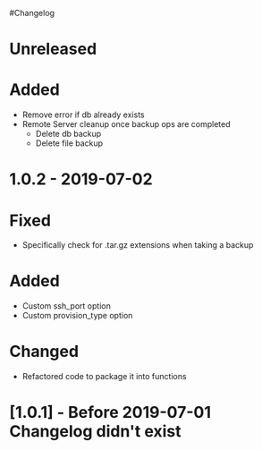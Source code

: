#Changelog

# Unreleased

# Added

- Remove error if db already exists
- Remote Server cleanup once backup ops are completed
  - Delete db backup
  - Delete file backup

# 1.0.2 - 2019-07-02

# Fixed

- Specifically check for .tar.gz extensions when taking a backup

# Added

- Custom ssh_port option
- Custom provision_type option

# Changed

- Refactored code to package it into functions

# [1.0.1] - Before 2019-07-01 Changelog didn't exist

